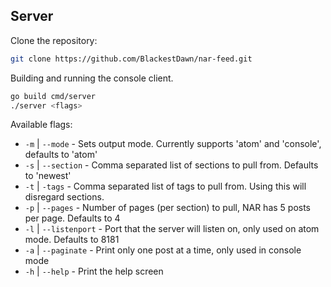 ## Server

Clone the repository:

```bash
git clone https://github.com/BlackestDawn/nar-feed.git
```

Building and running the console client.

```bash
go build cmd/server
./server <flags>
```

Available flags:

* `-m` | `--mode` - Sets output mode. Currently supports 'atom' and 'console', defaults to 'atom'
* `-s` | `--section` - Comma separated list of sections to pull from. Defaults to 'newest'
* `-t` | `-tags` - Comma separated list of tags to pull from. Using this will disregard sections.
* `-p` | `--pages` - Number of pages (per section) to pull, NAR has 5 posts per page. Defaults to 4
* `-l` | `--listenport` - Port that the server will listen on, only used on atom mode. Defaults to 8181
* `-a` | `--paginate` - Print only one post at a time, only used in console mode
* `-h` | `--help` - Print the help screen
